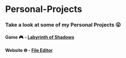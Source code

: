 # Personal-Projects
### Take a look at some of my Personal Projects 😜
#### Game 🎮 - [Labyrinth of Shadows](https://github.com/Guilhermepp4/Labyrinth-of-Shadows) 
#### Website 🌐 - [File Editor](https://github.com/Guilhermepp4/File-Editor)

